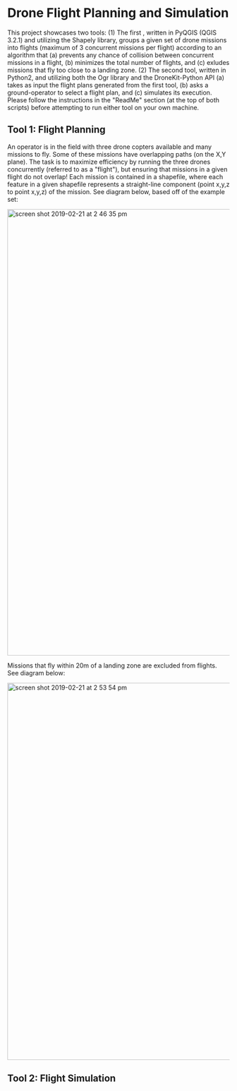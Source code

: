 # Drone Flight Planning and Simulation

This project showcases two tools: (1) The first , written in PyQGIS (QGIS 3.2.1) and utilizing the Shapely library, 
groups a given set of drone missions into flights (maximum of 3 concurrent missions per flight) according to an algorithm
that (a) prevents any chance of collision between concurrent missions in a flight, (b) minimizes the total number of
flights, and (c) exludes missions that fly too close to a landing zone.  (2) The second tool, written in Python2, and
utilizing both the Ogr library and the DroneKit-Python API (a) takes as input the flight plans generated from the first tool,
(b) asks a ground-operator to select a flight plan, and (c) simulates its execution.  Please follow the instructions in the
"ReadMe" section (at the top of both scripts) before attempting to run either tool on your own machine.


## Tool 1: Flight Planning 
An operator is in the field with three drone copters available and many missions to fly. Some of these missions have
overlapping paths (on the X,Y plane).  The task is to maximize efficiency by running the three drones concurrently 
(referred to as a "flight"), but ensuring that missions in a given flight do not overlap!  Each mission is contained 
in a shapefile, where each feature in a given shapefile represents a straight-line component (point x,y,z to point x,y,z) 
of the mission.  See diagram below, based off of the example set:

<img width="1012" alt="screen shot 2019-02-21 at 2 46 35 pm" src="https://user-images.githubusercontent.com/43111524/53197108-7f3e0800-35e7-11e9-98eb-4f0cdf1b66e9.png">

Missions that fly within 20m of a landing zone are excluded from flights.  See diagram below:

<img width="855" alt="screen shot 2019-02-21 at 2 53 54 pm" src="https://user-images.githubusercontent.com/43111524/53197621-8d405880-35e8-11e9-9531-fbd3c564bb77.png">





## Tool 2: Flight Simulation
